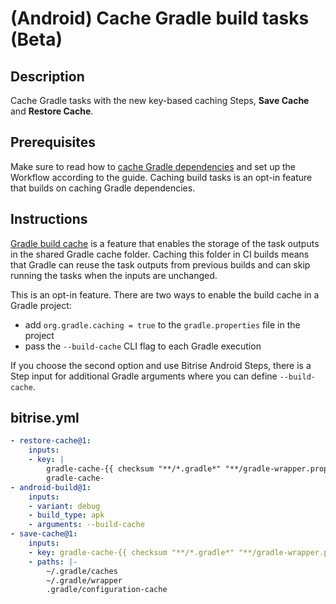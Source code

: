 # (Android) Cache Gradle build tasks (Beta)

## Description

Cache Gradle tasks with the new key-based caching Steps, **Save Cache** and **Restore Cache**.

## Prerequisites

Make sure to read how to [cache Gradle dependencies](android-key-cache.md) and set up the Workflow according to the guide. Caching build tasks is an opt-in feature that builds on caching Gradle dependencies.

## Instructions

[Gradle build cache](https://docs.gradle.org/current/userguide/build_cache.html) is a feature that enables the storage of the task outputs in the shared Gradle cache folder. Caching this folder in CI builds means that Gradle can reuse the task outputs from previous builds and can skip running the tasks when the inputs are unchanged.

This is an opt-in feature. There are two ways to enable the build cache in a Gradle project:

- add `org.gradle.caching = true` to the `gradle.properties` file in the project
- pass the `--build-cache` CLI flag to each Gradle execution

If you choose the second option and use Bitrise Android Steps, there is a Step input for additional Gradle arguments where you can define `--build-cache`.


## bitrise.yml

```yaml
- restore-cache@1:
    inputs:
    - key: |
        gradle-cache-{{ checksum "**/*.gradle*" "**/gradle-wrapper.properties" "gradle.properties" }}
        gradle-cache-
- android-build@1:
    inputs:
    - variant: debug
    - build_type: apk
    - arguments: --build-cache
- save-cache@1:
    inputs:
    - key: gradle-cache-{{ checksum "**/*.gradle*" "**/gradle-wrapper.properties" "gradle.properties" }}
    - paths: |-
        ~/.gradle/caches
        ~/.gradle/wrapper
        .gradle/configuration-cache
```
